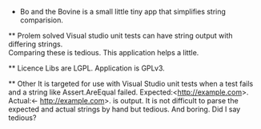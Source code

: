 * Bo and the Bovine
is a small little tiny app that simplifies string comparision.

** Prolem solved
Visual studio unit tests can have string output with differing strings.  
Comparing these is tedious.
This application helps a little.

** Licence
Libs are LGPL.
Application is GPLv3.

** Other
It is targeted for use with Visual Studio unit tests when a test fails and a string like
Assert.AreEqual failed. Expected:<<a href="http://example.com" target="_blank">http://example.com</a>>. Actual:<- <a href="http://example.com" target="_blank">http://example.com</a>>.
is output.  It is not difficult to parse the expected and actual strings by hand but tedious.  And boring.  Did I say tedious?